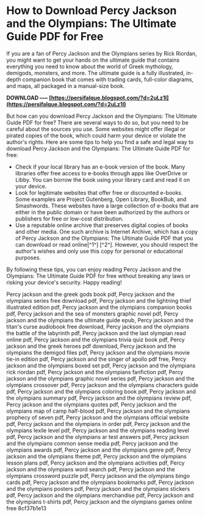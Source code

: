 # How to Download Percy Jackson and the Olympians: The Ultimate Guide PDF for Free
 
If you are a fan of Percy Jackson and the Olympians series by Rick Riordan, you might want to get your hands on the ultimate guide that contains everything you need to know about the world of Greek mythology, demigods, monsters, and more. The ultimate guide is a fully illustrated, in-depth companion book that comes with trading cards, full-color diagrams, and maps, all packaged in a manual-size book.
 
**DOWNLOAD ––– [https://persifalque.blogspot.com/?d=2uLz1I](https://persifalque.blogspot.com/?d=2uLz1I)**


 
But how can you download Percy Jackson and the Olympians: The Ultimate Guide PDF for free? There are several ways to do so, but you need to be careful about the sources you use. Some websites might offer illegal or pirated copies of the book, which could harm your device or violate the author's rights. Here are some tips to help you find a safe and legal way to download Percy Jackson and the Olympians: The Ultimate Guide PDF for free:
 
- Check if your local library has an e-book version of the book. Many libraries offer free access to e-books through apps like OverDrive or Libby. You can borrow the book using your library card and read it on your device.
- Look for legitimate websites that offer free or discounted e-books. Some examples are Project Gutenberg, Open Library, BookBub, and Smashwords. These websites have a large collection of e-books that are either in the public domain or have been authorized by the authors or publishers for free or low-cost distribution.
- Use a reputable online archive that preserves digital copies of books and other media. One such archive is Internet Archive, which has a copy of Percy Jackson and the Olympians: The Ultimate Guide PDF that you can download or read online[^1^] [^2^]. However, you should respect the author's wishes and only use this copy for personal or educational purposes.

By following these tips, you can enjoy reading Percy Jackson and the Olympians: The Ultimate Guide PDF for free without breaking any laws or risking your device's security. Happy reading!
 
Percy jackson and the greek gods book pdf,  Percy jackson and the olympians series free download pdf,  Percy jackson and the lightning thief illustrated edition pdf,  Percy jackson and the olympians companion books pdf,  Percy jackson and the sea of monsters graphic novel pdf,  Percy jackson and the olympians the ultimate guide epub,  Percy jackson and the titan's curse audiobook free download,  Percy jackson and the olympians the battle of the labyrinth pdf,  Percy jackson and the last olympian read online pdf,  Percy jackson and the olympians trivia quiz book pdf,  Percy jackson and the greek heroes pdf download,  Percy jackson and the olympians the demigod files pdf,  Percy jackson and the olympians movie tie-in edition pdf,  Percy jackson and the singer of apollo pdf free,  Percy jackson and the olympians boxed set pdf,  Percy jackson and the olympians rick riordan pdf,  Percy jackson and the olympians fanfiction pdf,  Percy jackson and the olympians graphic novel series pdf,  Percy jackson and the olympians crossover pdf,  Percy jackson and the olympians characters guide pdf,  Percy jackson and the olympians coloring book pdf,  Percy jackson and the olympians summary pdf,  Percy jackson and the olympians review pdf,  Percy jackson and the olympians quotes pdf,  Percy jackson and the olympians map of camp half-blood pdf,  Percy jackson and the olympians prophecy of seven pdf,  Percy jackson and the olympians official website pdf,  Percy jackson and the olympians in order pdf,  Percy jackson and the olympians lexile level pdf,  Percy jackson and the olympians reading level pdf,  Percy jackson and the olympians ar test answers pdf,  Percy jackson and the olympians common sense media pdf,  Percy jackson and the olympians awards pdf,  Percy jackson and the olympians genre pdf,  Percy jackson and the olympians theme pdf,  Percy jackson and the olympians lesson plans pdf,  Percy jackson and the olympians activities pdf,  Percy jackson and the olympians word search pdf,  Percy jackson and the olympians crossword puzzle pdf,  Percy jackson and the olympians bingo cards pdf,  Percy jackson and the olympians bookmarks pdf,  Percy jackson and the olympians posters pdf,  Percy jackson and the olympians stickers pdf,  Percy jackson and the olympians merchandise pdf,  Percy jackson and the olympians t-shirts pdf,  Percy jackson and the olympians games online free
 8cf37b1e13
 
